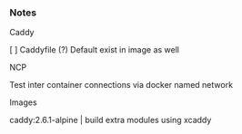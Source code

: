 ### Notes

Caddy

[ ] Caddyfile (?) Default exist in image as well



NCP

Test inter container connections via docker named network

Images

caddy:2.6.1-alpine | build extra modules using xcaddy


